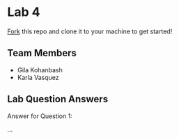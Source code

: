 # Lab 4
[Fork](https://docs.github.com/en/get-started/quickstart/fork-a-repo) this repo and clone it to your machine to get started!

## Team Members
- Gila Kohanbash
- Karla Vasquez

## Lab Question Answers

Answer for Question 1: 

...
